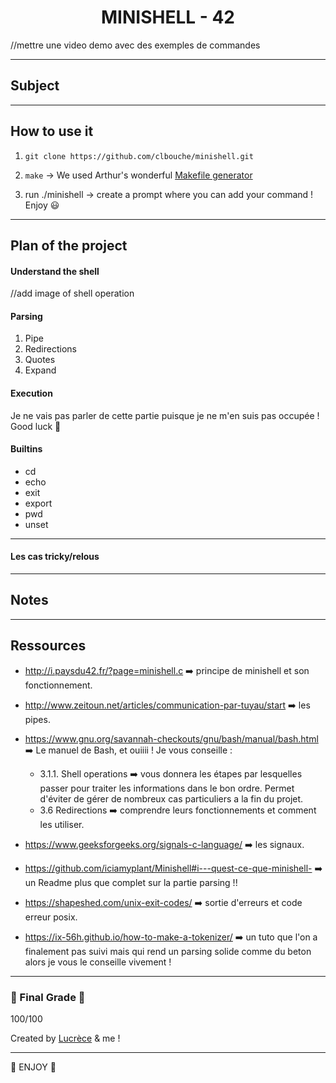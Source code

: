 
<h1 align=center>
	<b> MINISHELL - 42</b>
</h1>


//mettre une video demo avec des exemples de commandes

---
## Subject 

---
## How to use it

1. ```git clone https://github.com/clbouche/minishell.git```

2. ```make```  -> We used Arthur's wonderful [Makefile generator](https://github.com/arthur-trt/genMake)

3. run ./minishell -> create a prompt where you can add your command ! Enjoy 😃 

---
## Plan of the project

#### Understand the shell

//add image of shell operation


#### Parsing

1. Pipe 
2. Redirections
3. Quotes
4. Expand


#### Execution 
Je ne vais pas parler de cette partie puisque je ne m'en suis pas occupée ! Good luck 🤡 

#### Builtins
  - cd 
  - echo 
  - exit
  - export
  - pwd
  - unset
  
---
#### Les cas tricky/relous

---
## Notes

---
## Ressources

- http://i.paysdu42.fr/?page=minishell.c ➡️ principe de minishell et son fonctionnement. 

- http://www.zeitoun.net/articles/communication-par-tuyau/start ➡️ les pipes. 

- https://www.gnu.org/savannah-checkouts/gnu/bash/manual/bash.html ➡️ Le manuel de Bash, et ouiiii ! Je vous conseille : 
	- 3.1.1. Shell operations ➡️ vous donnera les étapes par lesquelles passer pour traiter les informations dans le bon ordre. 
	Permet d'éviter de gérer de nombreux cas particuliers a la fin du projet. 
	- 3.6 Redirections ➡️ comprendre leurs fonctionnements et comment les utiliser. 

- https://www.geeksforgeeks.org/signals-c-language/ ➡️ les signaux. 

- https://github.com/iciamyplant/Minishell#i---quest-ce-que-minishell- ➡️ un Readme plus que complet sur la partie parsing !! 

- https://shapeshed.com/unix-exit-codes/ ➡️ sortie d'erreurs et code erreur posix. 

- https://ix-56h.github.io/how-to-make-a-tokenizer/  ➡️ un tuto que l'on a finalement pas suivi mais qui rend un parsing solide comme du beton alors je vous le conseille vivement ! 

---
### 🎉 Final Grade 🎉 
100/100

Created by [Lucrèce](https://github.com/Tart3mpion) & me ! 

--- 
🍄 ENJOY 🍄
